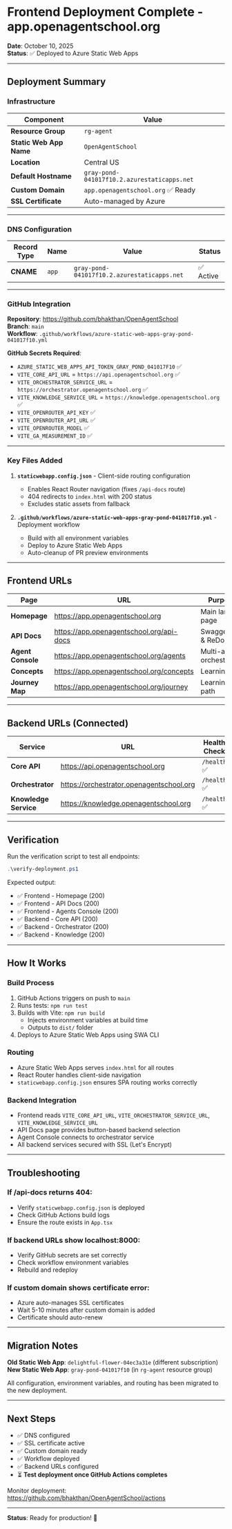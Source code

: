# Frontend Deployment Complete - app.openagentschool.org

**Date**: October 10, 2025  
**Status**: ✅ Deployed to Azure Static Web Apps

---

## Deployment Summary

### **Infrastructure**

| Component | Value |
|-----------|-------|
| **Resource Group** | `rg-agent` |
| **Static Web App Name** | `OpenAgentSchool` |
| **Location** | Central US |
| **Default Hostname** | `gray-pond-041017f10.2.azurestaticapps.net` |
| **Custom Domain** | `app.openagentschool.org` ✅ Ready |
| **SSL Certificate** | Auto-managed by Azure |

---

### **DNS Configuration**

| Record Type | Name | Value | Status |
|-------------|------|-------|--------|
| **CNAME** | `app` | `gray-pond-041017f10.2.azurestaticapps.net` | ✅ Active |

---

### **GitHub Integration**

**Repository**: https://github.com/bhakthan/OpenAgentSchool  
**Branch**: `main`  
**Workflow**: `.github/workflows/azure-static-web-apps-gray-pond-041017f10.yml`

**GitHub Secrets Required**:
- `AZURE_STATIC_WEB_APPS_API_TOKEN_GRAY_POND_041017F10` ✅
- `VITE_CORE_API_URL` = `https://api.openagentschool.org` ✅
- `VITE_ORCHESTRATOR_SERVICE_URL` = `https://orchestrator.openagentschool.org` ✅
- `VITE_KNOWLEDGE_SERVICE_URL` = `https://knowledge.openagentschool.org` ✅
- `VITE_OPENROUTER_API_KEY` ✅
- `VITE_OPENROUTER_API_URL` ✅
- `VITE_OPENROUTER_MODEL` ✅
- `VITE_GA_MEASUREMENT_ID` ✅

---

### **Key Files Added**

1. **`staticwebapp.config.json`** - Client-side routing configuration
   - Enables React Router navigation (fixes `/api-docs` route)
   - 404 redirects to `index.html` with 200 status
   - Excludes static assets from fallback

2. **`.github/workflows/azure-static-web-apps-gray-pond-041017f10.yml`** - Deployment workflow
   - Build with all environment variables
   - Deploy to Azure Static Web Apps
   - Auto-cleanup of PR preview environments

---

## Frontend URLs

| Page | URL | Purpose |
|------|-----|---------|
| **Homepage** | https://app.openagentschool.org | Main landing page |
| **API Docs** | https://app.openagentschool.org/api-docs | Swagger UI & ReDoc |
| **Agent Console** | https://app.openagentschool.org/agents | Multi-agent orchestration |
| **Concepts** | https://app.openagentschool.org/concepts | Learning hub |
| **Journey Map** | https://app.openagentschool.org/journey | Learning path |

---

## Backend URLs (Connected)

| Service | URL | Health Check |
|---------|-----|--------------|
| **Core API** | https://api.openagentschool.org | `/health` ✅ |
| **Orchestrator** | https://orchestrator.openagentschool.org | `/health` ✅ |
| **Knowledge Service** | https://knowledge.openagentschool.org | `/health` ✅ |

---

## Verification

Run the verification script to test all endpoints:

```powershell
.\verify-deployment.ps1
```

Expected output:
- ✅ Frontend - Homepage (200)
- ✅ Frontend - API Docs (200)
- ✅ Frontend - Agents Console (200)
- ✅ Backend - Core API (200)
- ✅ Backend - Orchestrator (200)
- ✅ Backend - Knowledge (200)

---

## How It Works

### **Build Process**
1. GitHub Actions triggers on push to `main`
2. Runs tests: `npm run test`
3. Builds with Vite: `npm run build`
   - Injects environment variables at build time
   - Outputs to `dist/` folder
4. Deploys to Azure Static Web Apps using SWA CLI

### **Routing**
- Azure Static Web Apps serves `index.html` for all routes
- React Router handles client-side navigation
- `staticwebapp.config.json` ensures SPA routing works correctly

### **Backend Integration**
- Frontend reads `VITE_CORE_API_URL`, `VITE_ORCHESTRATOR_SERVICE_URL`, `VITE_KNOWLEDGE_SERVICE_URL`
- API Docs page provides button-based backend selection
- Agent Console connects to orchestrator service
- All backend services secured with SSL (Let's Encrypt)

---

## Troubleshooting

### **If /api-docs returns 404:**
- Verify `staticwebapp.config.json` is deployed
- Check GitHub Actions build logs
- Ensure the route exists in `App.tsx`

### **If backend URLs show localhost:8000:**
- Verify GitHub secrets are set correctly
- Check workflow environment variables
- Rebuild and redeploy

### **If custom domain shows certificate error:**
- Azure auto-manages SSL certificates
- Wait 5-10 minutes after custom domain is added
- Certificate should auto-renew

---

## Migration Notes

**Old Static Web App**: `delightful-flower-04ec3a31e` (different subscription)  
**New Static Web App**: `gray-pond-041017f10` (in `rg-agent` resource group)

All configuration, environment variables, and routing has been migrated to the new deployment.

---

## Next Steps

- ✅ DNS configured
- ✅ SSL certificate active
- ✅ Custom domain ready
- ✅ Workflow deployed
- ✅ Backend URLs configured
- ⏳ **Test deployment once GitHub Actions completes**

Monitor deployment: https://github.com/bhakthan/OpenAgentSchool/actions

---

**Status**: Ready for production! 🚀

